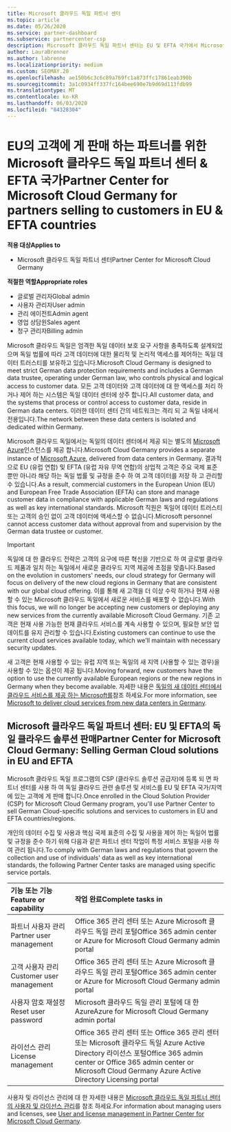 ```yaml
---
title: Microsoft 클라우드 독일 파트너 센터
ms.topic: article
ms.date: 05/26/2020
ms.service: partner-dashboard
ms.subservice: partnercenter-csp
description: Microsoft 클라우드 독일 파트너 센터는 EU 및 EFTA 국가에서 Microsoft 클라우드 솔루션을 고객에 게 제공 하려는 Microsoft 파트너를 위한 비즈니스 포털입니다.
author: LauraBrenner
ms.author: labrenne
ms.localizationpriority: medium
ms.custom: SEOMAY.20
ms.openlocfilehash: ae150b6c3c6c89a769fc1a873ffc17861eab390b
ms.sourcegitcommit: 3a1c0934ff337fc164bee690e7b9d69d113fdb99
ms.translationtype: MT
ms.contentlocale: ko-KR
ms.lasthandoff: 06/03/2020
ms.locfileid: "84328304"
---
```

# <a name="partner-center-for-microsoft-cloud-germany-for-partners-selling-to-customers-in-eu--efta-countries"></a><span data-ttu-id="aa197-103">EU의 고객에 게 판매 하는 파트너를 위한 Microsoft 클라우드 독일 파트너 센터 & EFTA 국가</span><span class="sxs-lookup"><span data-stu-id="aa197-103">Partner Center for Microsoft Cloud Germany for partners selling to customers in EU & EFTA countries</span></span>

<span data-ttu-id="aa197-104">**적용 대상**</span><span class="sxs-lookup"><span data-stu-id="aa197-104">**Applies to**</span></span>

-  <span data-ttu-id="aa197-105">Microsoft 클라우드 독일 파트너 센터</span><span class="sxs-lookup"><span data-stu-id="aa197-105">Partner Center for Microsoft Cloud Germany</span></span>

<span data-ttu-id="aa197-106">**적절한 역할**</span><span class="sxs-lookup"><span data-stu-id="aa197-106">**Appropriate roles**</span></span>

- <span data-ttu-id="aa197-107">글로벌 관리자</span><span class="sxs-lookup"><span data-stu-id="aa197-107">Global admin</span></span>
- <span data-ttu-id="aa197-108">사용자 관리자</span><span class="sxs-lookup"><span data-stu-id="aa197-108">User admin</span></span>
- <span data-ttu-id="aa197-109">관리 에이전트</span><span class="sxs-lookup"><span data-stu-id="aa197-109">Admin agent</span></span>
- <span data-ttu-id="aa197-110">영업 상담원</span><span class="sxs-lookup"><span data-stu-id="aa197-110">Sales agent</span></span>
- <span data-ttu-id="aa197-111">청구 관리자</span><span class="sxs-lookup"><span data-stu-id="aa197-111">Billing admin</span></span>

<span data-ttu-id="aa197-112">Microsoft 클라우드 독일은 엄격한 독일 데이터 보호 요구 사항을 충족하도록 설계되었으며 독일 법률에 따라 고객 데이터에 대한 물리적 및 논리적 액세스를 제어하는 독일 데이터 트러스티를 보유하고 있습니다.</span><span class="sxs-lookup"><span data-stu-id="aa197-112">Microsoft Cloud Germany is designed to meet strict German data protection requirements and includes a German data trustee, operating under German law, who controls physical and logical access to customer data.</span></span> <span data-ttu-id="aa197-113">모든 고객 데이터와 고객 데이터에 대 한 액세스를 처리 하거나 제어 하는 시스템은 독일 데이터 센터에 상주 합니다.</span><span class="sxs-lookup"><span data-stu-id="aa197-113">All customer data, and the systems that process or control access to customer data, reside in German data centers.</span></span> <span data-ttu-id="aa197-114">이러한 데이터 센터 간의 네트워크는 격리 되 고 독일 내에서 전용입니다.</span><span class="sxs-lookup"><span data-stu-id="aa197-114">The network between these data centers is isolated and dedicated within Germany.</span></span>

<span data-ttu-id="aa197-115">Microsoft 클라우드 독일에서는 독일의 데이터 센터에서 제공 되는 별도의 [Microsoft Azure](https://go.microsoft.com/fwlink/?linkid=847992)인스턴스를 제공 합니다.</span><span class="sxs-lookup"><span data-stu-id="aa197-115">Microsoft Cloud Germany provides a separate instance of [Microsoft Azure](https://go.microsoft.com/fwlink/?linkid=847992), delivered from data centers in Germany.</span></span> <span data-ttu-id="aa197-116">결과적으로 EU (유럽 연합) 및 EFTA (유럽 자유 무역 연합)의 상업적 고객은 주요 국제 표준 뿐만 아니라 해당 하는 독일 법률 및 규정을 준수 하 여 고객 데이터를 저장 하 고 관리할 수 있습니다.</span><span class="sxs-lookup"><span data-stu-id="aa197-116">As a result, commercial customers in the European Union (EU) and European Free Trade Association (EFTA) can store and manage customer data in compliance with applicable German laws and regulations as well as key international standards.</span></span> <span data-ttu-id="aa197-117">Microsoft 직원은 독일어 데이터 트러스티 또는 고객의 승인 없이 고객 데이터에 액세스할 수 없습니다.</span><span class="sxs-lookup"><span data-stu-id="aa197-117">Microsoft personnel cannot access customer data without approval from and supervision by the German data trustee or customer.</span></span>

> [!IMPORTANT]
> <span data-ttu-id="aa197-118">독일에 대 한 클라우드 전략은 고객의 요구에 따른 혁신을 기반으로 하 여 글로벌 클라우드 제품과 일치 하는 독일에서 새로운 클라우드 지역 제공에 초점을 맞춥니다.</span><span class="sxs-lookup"><span data-stu-id="aa197-118">Based on the evolution in customers' needs, our cloud strategy for Germany will focus on delivery of the new cloud regions in Germany that are consistent with our global cloud offering.</span></span> <span data-ttu-id="aa197-119">이를 통해 새 고객을 더 이상 수락 하거나 현재 사용할 수 있는 Microsoft 클라우드 독일에서 새로운 서비스를 배포할 수 없습니다.</span><span class="sxs-lookup"><span data-stu-id="aa197-119">With this focus, we will no longer be accepting new customers or deploying any new services from the currently available Microsoft Cloud Germany.</span></span> <span data-ttu-id="aa197-120">기존 고객은 현재 사용 가능한 현재 클라우드 서비스를 계속 사용할 수 있으며, 필요한 보안 업데이트를 유지 관리할 수 있습니다.</span><span class="sxs-lookup"><span data-stu-id="aa197-120">Existing customers can continue to use the current cloud services available today, which we'll maintain with necessary security updates.</span></span>
>
> <span data-ttu-id="aa197-121">새 고객은 현재 사용할 수 있는 유럽 지역 또는 독일의 새 지역 (사용할 수 있는 경우)을 사용할 수 있는 옵션이 제공 됩니다.</span><span class="sxs-lookup"><span data-stu-id="aa197-121">Moving forward, new customers have the option to use the currently available European regions or the new regions in Germany when they become available.</span></span> <span data-ttu-id="aa197-122">자세한 내용은 [독일의 새 데이터 센터에서 클라우드 서비스를 제공 하는 Microsoft를](https://news.microsoft.com/europe/2018/08/31/microsoft-to-deliver-cloud-services-from-new-datacentres-in-germany-in-2019-to-meet-evolving-customer-needs/)참조 하세요.</span><span class="sxs-lookup"><span data-stu-id="aa197-122">For more information, see [Microsoft to deliver cloud services from new data centers in Germany](https://news.microsoft.com/europe/2018/08/31/microsoft-to-deliver-cloud-services-from-new-datacentres-in-germany-in-2019-to-meet-evolving-customer-needs/).</span></span> 

## <a name="partner-center-for-microsoft-cloud-germany-selling-german-cloud-solutions-in-eu-and-efta"></a><span data-ttu-id="aa197-123">Microsoft 클라우드 독일 파트너 센터: EU 및 EFTA의 독일 클라우드 솔루션 판매</span><span class="sxs-lookup"><span data-stu-id="aa197-123">Partner Center for Microsoft Cloud Germany: Selling German Cloud solutions in EU and EFTA</span></span>

<span data-ttu-id="aa197-124">Microsoft 클라우드 독일 프로그램의 CSP (클라우드 솔루션 공급자)에 등록 되 면 파트너 센터를 사용 하 여 독일 클라우드 관련 솔루션 및 서비스를 EU 및 EFTA 국가/지역에 있는 고객에 게 판매 합니다.</span><span class="sxs-lookup"><span data-stu-id="aa197-124">Once enrolled in the Cloud Solution Provider (CSP) for Microsoft Cloud Germany program, you'll use Partner Center to sell German Cloud-specific solutions and services to customers in EU and EFTA countries/regions.</span></span>

<span data-ttu-id="aa197-125">개인의 데이터 수집 및 사용과 핵심 국제 표준의 수집 및 사용을 제어 하는 독일어 법률 및 규정을 준수 하기 위해 다음과 같은 파트너 센터 작업이 특정 서비스 포털을 사용 하 여 관리 됩니다.</span><span class="sxs-lookup"><span data-stu-id="aa197-125">To comply with German laws and regulations that govern the collection and use of individuals' data as well as key international standards, the following Partner Center tasks are managed using specific service portals.</span></span>

<span data-ttu-id="aa197-126">기능 또는 기능</span><span class="sxs-lookup"><span data-stu-id="aa197-126">Feature or capability</span></span> | <span data-ttu-id="aa197-127">작업 완료</span><span class="sxs-lookup"><span data-stu-id="aa197-127">Complete tasks in</span></span>
:--- | :---
<span data-ttu-id="aa197-128">파트너 사용자 관리</span><span class="sxs-lookup"><span data-stu-id="aa197-128">Partner user management</span></span> | <span data-ttu-id="aa197-129">Office 365 관리 센터 또는 Azure Microsoft 클라우드 독일 관리 포털</span><span class="sxs-lookup"><span data-stu-id="aa197-129">Office 365 admin center or Azure for Microsoft Cloud Germany admin portal</span></span>
<span data-ttu-id="aa197-130">고객 사용자 관리</span><span class="sxs-lookup"><span data-stu-id="aa197-130">Customer user management</span></span> | <span data-ttu-id="aa197-131">Office 365 관리 센터 또는 Azure Microsoft 클라우드 독일 관리 포털</span><span class="sxs-lookup"><span data-stu-id="aa197-131">Office 365 admin center or Azure for Microsoft Cloud Germany admin portal</span></span>
<span data-ttu-id="aa197-132">사용자 암호 재설정</span><span class="sxs-lookup"><span data-stu-id="aa197-132">Reset user password</span></span> | <span data-ttu-id="aa197-133">Microsoft 클라우드 독일 관리 포털에 대 한 Azure</span><span class="sxs-lookup"><span data-stu-id="aa197-133">Azure for Microsoft Cloud Germany admin portal</span></span>
<span data-ttu-id="aa197-134">라이선스 관리</span><span class="sxs-lookup"><span data-stu-id="aa197-134">License management</span></span> | <span data-ttu-id="aa197-135">Office 365 관리 센터 또는 Office 365 관리 센터 또는 Microsoft 클라우드 독일 Azure Active Directory 라이선스 포털</span><span class="sxs-lookup"><span data-stu-id="aa197-135">Office 365 admin center or Office 365 admin center or Microsoft Cloud Germany Azure Active Directory Licensing portal</span></span>


<span data-ttu-id="aa197-136">사용자 및 라이선스 관리에 대 한 자세한 내용은 [Microsoft 클라우드 독일 파트너 센터의 사용자 및 라이선스 관리](user-management-in-partner-center-for-microsoft-cloud-germany.md)를 참조 하세요.</span><span class="sxs-lookup"><span data-stu-id="aa197-136">For information about managing users and licenses, see [User and license management in Partner Center for Microsoft Cloud Germany](user-management-in-partner-center-for-microsoft-cloud-germany.md).</span></span>

